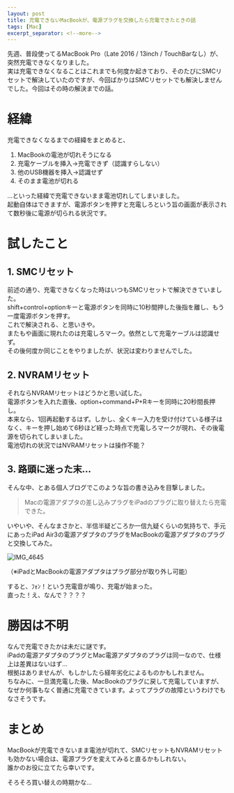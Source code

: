 ```yaml
---
layout: post
title: 充電できないMacBookが、電源プラグを交換したら充電できたときの話
tags: [Mac]
excerpt_separator: <!--more-->
---
```


先週、普段使ってるMacBook Pro（Late 2016 / 13inch / TouchBarなし）が、突然充電できなくなりました。  
実は充電できなくなることはこれまでも何度か起きており、そのたびにSMCリセットで解決していたのですが、今回ばかりはSMCリセットでも解決しませんでした。今回はその時の解決までの話。

<!--more-->

# 経緯

充電できなくなるまでの経緯をまとめると、  

1. MacBookの電池が切れそうになる
2. 充電ケーブルを挿入→充電できず（認識すらしない）
3. 他のUSB機器を挿入→認識せず
4. そのまま電池が切れる  
   

…といった経緯で充電できないまま電池切れしてしまいました。  
起動自体はできますが、電源ボタンを押すと充電しろという旨の画面が表示されて数秒後に電源が切られる状況です。



# 試したこと

## 1. SMCリセット

前述の通り、充電できなくなった時はいつもSMCリセットで解決できていました。  
shift+control+optionキーと電源ボタンを同時に10秒間押した後指を離し、もう一度電源ボタンを押す。  
これで解決される、と思いきや。  
またもや画面に現れたのは充電しろマーク。依然として充電ケーブルは認識せず。  
その後何度か同じことをやりましたが、状況は変わりませんでした。

## 2. NVRAMリセット

それならNVRAMリセットはどうかと思い試した。  
電源ボタンを入れた直後、option+command+P+Rキーを同時に20秒間長押し。  
本来なら、1回再起動するはず。しかし、全くキー入力を受け付けている様子はなく、キーを押し始めて6秒ほど経った時点で充電しろマークが現れ、その後電源を切られてしまいました。  
電池切れの状況ではNVRAMリセットは操作不能？

## 3. 路頭に迷った末…

そんな中、とある個人ブログでこのような旨の書き込みを目撃しました。  

> Macの電源アダプタの差し込みプラグをiPadのプラグに取り替えたら充電できた。

いやいや、そんなまさかと、半信半疑どころか一信九疑くらいの気持ちで、手元にあったiPad Air3の電源アダプタのプラグをMacBookの電源アダプタのプラグと交換してみた。  

![IMG_4645](../../../assets/img/post/IMG_4645.JPG)

（※iPadとMacBookの電源アダプタはプラグ部分が取り外し可能）

すると、ﾌｫﾝ！という充電音が鳴り、充電が始まった。  
直った！え、なんで？？？？



# 勝因は不明

なんで充電できたかは未だに謎です。  
iPadの電源アダプタのプラグとMac電源アダプタのプラグは同一なので、仕様上は差異はないはず…  
根拠はありませんが、もしかしたら経年劣化によるものかもしれません。  
ちなみに、一旦満充電した後、MacBookのプラグに戻して充電していますが、なぜか何事もなく普通に充電できています。よってプラグの故障というわけでもなさそうです。



# まとめ

MacBookが充電できないまま電池が切れて、SMCリセットもNVRAMリセットも効かない場合は、電源プラグを変えてみると直るかもしれない。  
誰かのお役に立てたら幸いです。  


そろそろ買い替えの時期かな…

